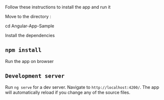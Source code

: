 Follow these instructions to install the app and run it

Move to the directory :

cd Angular-App-Sample

Install the dependencies

## `npm install`

Run the app on browser

## `Development server`

Run `ng serve` for a dev server. Navigate to `http://localhost:4200/`. The app will automatically reload if you change any of the source files.

